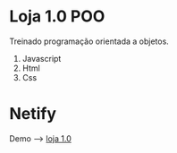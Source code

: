 # Loja 1.0 POO

Treinado programação orientada a objetos.

 1. Javascript 
 2. Html
 3. Css

# Netify
Demo --> [loja 1.0](www.google.com)